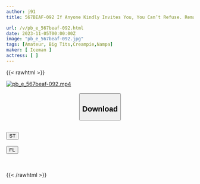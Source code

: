 ```yaml
---
author: j91
title: 567BEAF-092 If Anyone Kindly Invites You, You Can’t Refuse. Reman Bitch. A 20-Year-Old JD With Huge Breasts, Yuuna, Who Attends A Welfare School With The Lowest Deviation Score In Tokyo.

url: /v/pb_e_567beaf-092.html
date: 2023-11-05T00:00:00Z
image: "pb_e_567beaf-092.jpg"
tags: [Amateur, Big Tits,Creampie,Nampa]
maker: [ Iceman ]
actress: [ ]
---
```



{{< rawhtml >}}

<div class="video" data-videoid="MxOBJWJ4PKima99">
    <a href="javascript:;">
        <img src="https://my.j91.asia/v/pb_e_567beaf-092.jpg" width="WIDTH" height="HEIGHT" alt="pb_e_567beaf-092.mp4" loading="lazy">
    </a>
</div>

<script type="text/javascript" src="https://j91.asia/asset/on-demand-st.js"></script>

<br>
  <link rel="stylesheet" href="https://j91.asia/asset/bs5.css">
  
  <center>
  <button class="btn btn-primary" type="button" data-bs-toggle="collapse" data-bs-target=".multi-collapse" aria-expanded="false" aria-controls="multiCollapseExample1 multiCollapseExample2"><h2>Download</h2></button></center>
</p>
<div class="row">
  <div class="col">
    <div class="collapse multi-collapse" id="multiCollapseExample1">
      <div class="card card-body">
	      	      <br>
<div class="buttons">  
<a href="https://streamtape.to/v/MxOBJWJ4PKima99" target="_blank"><button class="btn-hover color-3"><i class="fa fa-download"></i> ST</button></a></div>
    </div>
  </div>
</div>
  <div class="col">
    <div class="collapse multi-collapse" id="multiCollapseExample2">
      <div class="card card-body">
	      <br>
<div class="buttons">
    <a href="https://filelions.online/f/2nubj9gll3o6" target="_blank"><button class="btn-hover color-9"><i class="fa fa-download"></i> FL</button></a></div>
<br><br>
      </div>
    </div>
  </div>
</div>

{{< /rawhtml >}}
